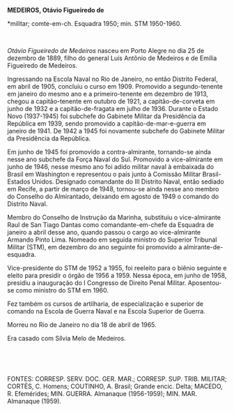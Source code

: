 **MEDEIROS, Otávio Figueiredo de**

\*militar; comte-em-ch. Esquadra 1950; min. STM 1950-1960.

 

*Otávio Figueiredo de Medeiros* nasceu em Porto Alegre no dia 25 de
dezembro de 1889, filho do general Luís Antônio de Medeiros e de Emília
Figueiredo de Medeiros.

Ingressando na Escola Naval no Rio de Janeiro, no então Distrito
Federal, em abril de 1905, concluiu o curso em 1909. Promovido a
segundo-tenente em janeiro do mesmo ano e a primeiro-tenente em dezembro
de 1913, chegou a capitão-tenente em outubro de 1921, a
capitão-de-corveta em junho de 1932 e a capitão-de-fragata em julho de
1936. Durante o Estado Novo (1937-1945) foi subchefe do Gabinete Militar
da Presidência da República em 1939, sendo promovido a
capitão-de-mar-e-guerra em janeiro de 1941. De 1942 a 1945 foi novamente
subchefe do Gabinete Militar da Presidência da República.

Em junho de 1945 foi promovido a contra-almirante, tornando-se ainda
nesse ano subchefe da Força Naval do Sul. Promovido a vice-almirante em
junho de 1946, nesse mesmo ano foi adido militar naval à embaixada do
Brasil em Washington e representou o país junto à Comissão Militar
Brasil-Estados Unidos. Designado comandante do III Distrito Naval, então
sediado em Recife, a partir de março de 1948, tornou-se ainda nesse ano
membro do Conselho do Almirantado, deixando em agosto de 1949 o comando
do Distrito Naval.

Membro do Conselho de Instrução da Marinha, substituiu o vice-almirante
Raul de San Tiago Dantas como comandante-em-chefe da Esquadra de janeiro
a abril desse ano, quando passou o cargo ao vice-almirante Armando Pinto
Lima. Nomeado em seguida ministro do Superior Tribunal Militar (STM), em
dezembro do ano seguinte foi promovido a almirante-de-esquadra.

Vice-presidente do STM de 1952 a 1955, foi reeleito para o biênio
seguinte e eleito para presidir o órgão de 1956 a 1959. Nessa época, em
junho de 1958, presidiu a inauguração do I Congresso de Direito Penal
Militar. Aposentou-se como ministro do STM em 1960.

Fez também os cursos de artilharia, de especialização e superior de
comando na Escola de Guerra Naval e na Escola Superior de Guerra.

Morreu no Rio de Janeiro no dia 18 de abril de 1965.

Era casado com Sílvia Melo de Medeiros.

 

 

FONTES: CORRESP. SERV. DOC. GER. MAR.; CORRESP. SUP. TRIB. MILITAR;
CORTÉS, C. Homens; COUTINHO, A. Brasil; Grande encic. Delta; MACEDO, R.
Efemérides; MIN. GUERRA. Almanaque (1956-1959); MIN. MAR. Almanaque
(1959).

 
